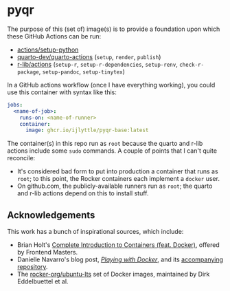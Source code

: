# pyqr

The purpose of this (set of) image(s) is to provide a foundation upon which these GitHub Actions can be run:

- [actions/setup-python](https://github.com/actions/setup-python)
- [quarto-dev/quarto-actions](https://github.com/quarto-dev/quarto-actions) (`setup`, `render`, `publish`)
- [r-lib/actions](https://github.com/r-lib/actions) (`setup-r`, `setup-r-dependencies`, `setup-renv`, `check-r-package`, `setup-pandoc`, `setup-tinytex`)

In a GitHub actions workflow (once I have everything working), you could use this container with syntax like this:

```yaml
jobs:
  <name-of-job>:
    runs-on: <name-of-runner>
    container:
      image: ghcr.io/ijlyttle/pyqr-base:latest
```

The container(s) in this repo run as `root` because the quarto and r-lib actions include some `sudo` commands. 
A couple of points that I can't quite reconcile:

- It's considered bad form to put into production a container that runs as `root`; to this point, the Rocker containers each implement a `docker` user.
- On github.com, the publicly-available runners run as `root`; the quarto and r-lib actions depend on this to install stuff.

## Acknowledgements

This work has a bunch of inspirational sources, which include:

- Brian Holt's [Complete Introduction to Containers (feat. Docker)](https://frontendmasters.com/courses/complete-intro-containers/), offered by Frontend Masters.
- Danielle Navarro's blog post, [*Playing with Docker*](https://blog.djnavarro.net/posts/2023-01-01_playing-with-docker/), and its [accompanying repository](https://github.com/djnavarro/arch-r).
- The [rocker-org/ubuntu-lts](https://github.com/rocker-org/ubuntu-lts) set of Docker images, maintained by Dirk Eddelbuettel et al.
